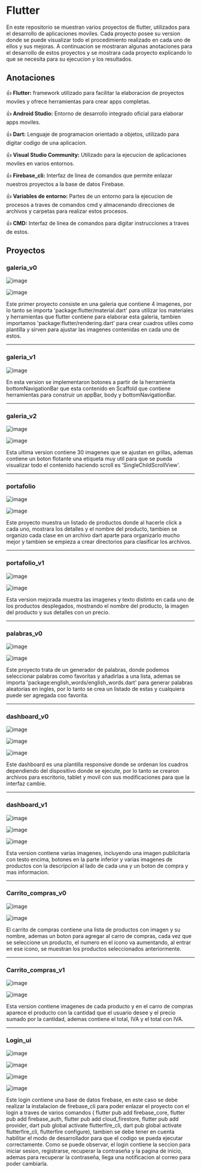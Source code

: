 # Flutter
En este repositorio se muestran varios proyectos de flutter, utilizados para el desarrollo de aplicaciones moviles. Cada proyecto posee su version donde se puede visualizar todo el procedimiento realizado en cada uno de ellos y sus mejoras. A continuacion se mostraran algunas anotaciones para el desarrollo de estos proyectos y se mostrara cada proyecto explicando lo que se necesita para su ejecucion y los resultados.

## Anotaciones
:+1: **Flutter:** framework utilizado para facilitar la elaboracion de proyectos moviles y ofrece herramientas para crear apps completas.

:+1: **Android Studio:** Entorno de desarrollo integrado oficial para elaborar apps moviles.

:+1: **Dart:** Lenguaje de programacion orientado a objetos, utilizado para digitar codigo de una aplicacion.

:+1: **Visual Studio Community:** Utilizado para la ejecucion de aplicaciones moviles en varios entornos.

:+1: **Firebase_cli:** Interfaz de linea de comandos que permite enlazar nuestros proyectos a la base de datos Firebase.

:+1: **Variables de entorno:** Partes de un entorno para la ejecucion de procesos a traves de comandos cmd y almacenando direcciones de archivos y carpetas para realizar estos procesos.

:+1: **CMD:** Interfaz de linea de comandos para digitar instrucciones a traves de estos.

## Proyectos

### galeria_v0

![image](https://user-images.githubusercontent.com/110575826/205741082-299e16c1-61db-4571-8a22-77bebb55ea06.png)

![image](https://user-images.githubusercontent.com/110575826/205743260-a841879f-1db3-48b1-9dc0-509f9d616bd7.png)


Este primer proyecto consiste en una galeria que contiene 4 imagenes, por lo tanto se importa 'package:flutter/material.dart' para utilizar los materiales y herramientas que flutter contiene para elaborar esta galeria, tambien importamos 'package:flutter/rendering.dart' para crear cuadros utiles como plantilla y sirven para ajustar las imagenes contenidas en cada uno de estos.

-----------------------------------------------------------------------------------------------------------------------------------------------------------------------

### galeria_v1

![image](https://user-images.githubusercontent.com/110575826/205742059-2e2de38f-fa95-4a51-aab6-6be58287504a.png)

En esta version se implementaron botones a partir de la herramienta bottomNavigationBar que esta contenido en Scaffold que contiene herramientas para construir un appBar, body y bottomNavigationBar.

-----------------------------------------------------------------------------------------------------------------------------------------------------------------------

### galeria_v2

![image](https://user-images.githubusercontent.com/110575826/205743749-00e07321-e788-404b-9003-4ca6e772ee1f.png)

![image](https://user-images.githubusercontent.com/110575826/205743896-188111ec-35f6-4c20-be00-fec9f0c054b2.png)

Esta ultima version contiene 30 imagenes que se ajustan en grillas, ademas contiene un boton flotante una etiqueta muy util para que se pueda visualizar todo el 
contenido haciendo scroll es 'SingleChildScrollView'.

-----------------------------------------------------------------------------------------------------------------------------------------------------------------------

### portafolio

![image](https://user-images.githubusercontent.com/110575826/205746722-aa05d233-eca3-465c-8244-771ac8e76e89.png)

![image](https://user-images.githubusercontent.com/110575826/205746734-c14a73e6-bad3-489a-9246-e77fdcdc6a43.png)

Este proyecto muestra un listado de productos donde al hacerle click a cada uno, mostrara los detalles y el nombre del producto, tambien se organizo cada clase en un archivo dart aparte para organizarlo mucho mejor y tambien se empieza a crear directorios para clasificar los archivos.

-----------------------------------------------------------------------------------------------------------------------------------------------------------------------

### portafolio_v1

![image](https://user-images.githubusercontent.com/110575826/205748370-f5c6c8e9-c7bd-4b5e-9fa1-83f1a7edd4ed.png)

![image](https://user-images.githubusercontent.com/110575826/205748398-dd8c88f9-df43-4816-8036-e5aa28b81353.png)

Esta version mejorada muestra las imagenes y texto distinto en cada uno de los productos desplegados, mostrando el nombre del producto, la imagen del producto y sus detalles con un precio.

-----------------------------------------------------------------------------------------------------------------------------------------------------------------------

### palabras_v0

![image](https://user-images.githubusercontent.com/110575826/205750604-f47e0f64-157d-4638-a9c8-8fe60b5a9b90.png)

![image](https://user-images.githubusercontent.com/110575826/205750628-ffd72685-ad03-40a2-9e91-45689d1b390a.png)

Este proyecto trata de un generador de palabras, donde podemos seleccionar palabras como favoritas y añadirlas a una lista, ademas se importa 'package:english_words/english_words.dart' para generar palabras aleatorias en ingles, por lo tanto se crea un listado de estas y cualquiera puede ser agregada coo favorita.

-----------------------------------------------------------------------------------------------------------------------------------------------------------------------

### dashboard_v0

![image](https://user-images.githubusercontent.com/110575826/208762104-1b9481b5-af3d-47f5-92f7-832c632c9084.png)

![image](https://user-images.githubusercontent.com/110575826/208762167-6c260d90-0bf7-445c-a131-aa72550e0a98.png)

![image](https://user-images.githubusercontent.com/110575826/208762239-844b8f80-d5a6-49b8-a803-7e53cc317f35.png)

Este dashboard es una plantilla responsive donde se ordenan los cuadros dependiendo del dispositivo donde se ejecute, por lo tanto se crearon archivos para escritorio, tablet y movil con sus modificaciones para que la interfaz cambie.

-----------------------------------------------------------------------------------------------------------------------------------------------------------------------

### dashboard_v1

![image](https://user-images.githubusercontent.com/110575826/208763809-5a14f8a2-78c2-4f1c-abb2-8ad2322c3788.png)

![image](https://user-images.githubusercontent.com/110575826/208763854-df7ff57c-7ddf-48d8-a8df-b9153091e914.png)

![image](https://user-images.githubusercontent.com/110575826/208764470-f816d533-80fc-4d29-91a2-ad881a0e7b88.png)

Esta version contiene varias imagenes, incluyendo una imagen publicitaria con testo encima, botones en la parte inferior y varias imagenes de productos con la descripcion al lado de cada una y un boton de compra y mas informacion.

-----------------------------------------------------------------------------------------------------------------------------------------------------------------------

### Carrito_compras_v0

![image](https://user-images.githubusercontent.com/110575826/208766613-64f83f4f-3724-4427-84cd-06a8b814b115.png)

![image](https://user-images.githubusercontent.com/110575826/208766809-12351fb4-df32-49fc-8338-6338ee97843d.png)

El carrito de compras contiene una lista de productos con imagen y su nombre, ademas un boton para agregar al carro de compras, cada vez que se seleccione un producto, el numero en el icono va aumentando, al entrar en ese icono, se muestran los productos seleccionados anteriormente.

-----------------------------------------------------------------------------------------------------------------------------------------------------------------------

### Carrito_compras_v1

![image](https://user-images.githubusercontent.com/110575826/208768576-e697e01b-5be3-4758-ba51-d2fed1ed234a.png)

![image](https://user-images.githubusercontent.com/110575826/208768660-00f7b5dd-5d8e-41bb-a3d5-beaf6218372c.png)

Esta version contiene imagenes de cada producto y en el carro de compras aparece el producto con la cantidad que el usuario desee y el precio sumado por la cantidad, ademas contiene el total, IVA y el total con IVA.

-----------------------------------------------------------------------------------------------------------------------------------------------------------------------

### Login_ui

![image](https://user-images.githubusercontent.com/110575826/208773027-9d8adb64-a568-41b1-b6e6-83cb0fc3ab86.png)

![image](https://user-images.githubusercontent.com/110575826/208773074-78e588f1-ebed-4e1d-a64f-149af417aa95.png)

![image](https://user-images.githubusercontent.com/110575826/208774009-aa7dfb5f-2b16-43bd-a2b3-0ea26b123e10.png)

![image](https://user-images.githubusercontent.com/110575826/208774050-7477087f-b92a-4c41-a62a-652ac2ce1e95.png)

Este login contiene una base de datos firebase, en este caso se debe realizar la instalacion de firebase_cli para poder enlazar el proyecto con el login a traves de varios comandos ( flutter pub add firebase_core, flutter pub add firebase_auth, flutter pub add cloud_firestore, flutter pub add provider, dart pub global actívate flutterfire_cli, dart pub global activate flutterfire_cli, flutterfire configure), tambien se debe tener en cuenta habilitar el modo de desarrollador para que el codigo se pueda ejecutar correctamente. Como se puede observar, el login contiene la seccion para iniciar sesion, registrarse, recuperar la contraseña y la pagina de inicio, ademas para recuperar la contraseña, llega una notificacion al correo para poder cambiarla.
